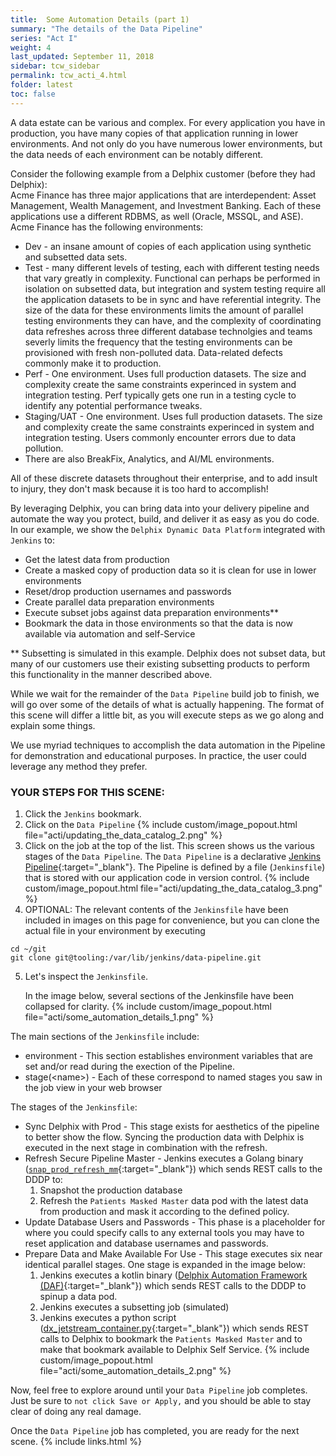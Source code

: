 ```yaml
---
title:  Some Automation Details (part 1)
summary: "The details of the Data Pipeline"
series: "Act I"
weight: 4
last_updated: September 11, 2018
sidebar: tcw_sidebar
permalink: tcw_acti_4.html
folder: latest
toc: false
---
```


A data estate can be various and complex. For every application you have in production, you have many copies of that application running in lower environments.
And not only do you have numerous lower environments, but the data needs of each environment can be notably different.

Consider the following example from a Delphix customer (before they had Delphix):  
Acme Finance has three major applications that are interdependent: Asset Management, Wealth Management, and Investment Banking. Each of these applications use a different RDBMS, as well (Oracle, MSSQL, and ASE).  
Acme Finance has the following environments:
* Dev - an insane amount of copies of each application using synthetic and subsetted data sets.
* Test - many different levels of testing, each with different testing needs that vary greatly in complexity. Functional can perhaps be performed in isolation on subsetted data,
but integration and system testing require all the application datasets to be in sync and have referential integrity.
The size of the data for these environments limits the amount of parallel testing environments they can have, 
and the complexity of coordinating data refreshes across three different database technolgies and teams severly limits
the frequency that the testing environments can be provisioned with fresh non-polluted data. Data-related defects commonly make it to production.
* Perf - One environment. Uses full production datasets. The size and complexity create the same
constraints experinced in system and integration testing. Perf typically gets one run in a testing cycle to identify any potential performance tweaks.
* Staging/UAT - One environment. Uses full production datasets. The size and complexity create the same
constraints experinced in system and integration testing. Users commonly encounter errors due to data pollution.
* There are also BreakFix, Analytics, and AI/ML environments.

All of these discrete datasets throughout their enterprise, and to add insult to injury, they don't mask because it is too hard to accomplish!

By leveraging Delphix, you can bring data into your delivery pipeline and automate the way you protect, build, and deliver it as easy as you do code. 
In our example, we show the `Delphix Dynamic Data Platform` integrated with `Jenkins` to:

* Get the latest data from production
* Create a masked copy of production data so it is clean for use in lower environments
* Reset/drop production usernames and passwords
* Create parallel data preparation environments
* Execute subset jobs against data preparation environments**
* Bookmark the data in those environments so that the data is now available via automation and self-Service

** Subsetting is simulated in this example. Delphix does not subset data,
but many of our customers use their existing subsetting products to perform this functionality in the manner described above.

While we wait for the remainder of the `Data Pipeline` build job to finish, we will go over some of the details of what is actually happening.
The format of this scene will differ a little bit, as you will execute steps as we go along and explain some things.

We use myriad techniques to accomplish the data automation in the Pipeline for demonstration and educational purposes.
In practice, the user could leverage any method they prefer. 

### YOUR STEPS FOR THIS SCENE:

1. Click the `Jenkins` bookmark. 
2. Click on the `Data Pipeline`
   {% include custom/image_popout.html file="acti/updating_the_data_catalog_2.png" %}
3. Click on the job at the top of the list.
This screen shows us the various stages of the `Data Pipeline`.
The `Data Pipeline` is a declarative [Jenkins Pipeline](https://jenkins.io/doc/book/pipeline/){:target="_blank"}.
The Pipeline is defined by a file (`Jenkinsfile`) that is stored with our application code in version control.
   {% include custom/image_popout.html file="acti/updating_the_data_catalog_3.png" %}
4. OPTIONAL: The relevant contents of the `Jenkinsfile` have been included in images on this page for convenience,
but you can clone the actual file in your environment by executing 
```
cd ~/git
git clone git@tooling:/var/lib/jenkins/data-pipeline.git
```
5. Let's inspect the `Jenkinsfile`.  
   
   In the image below, several sections of the Jenkinsfile have been collapsed for clarity.
   {% include custom/image_popout.html file="acti/some_automation_details_1.png" %}

The main sections of the `Jenkinsfile` include:

* environment - This section establishes environment variables that are set and/or read during the exection of the Pipeline.
* stage(&lt;name&gt;) - Each of these correspond to named stages you saw in the job view in your web browser 

The stages of the `Jenkinsfile`:
* Sync Delphix with Prod - This stage exists for aesthetics of the pipeline to better show the flow.
Syncing the production data with Delphix is executed in the next stage in combination with the refresh.
* Refresh Secure Pipeline Master - Jenkins executes a Golang binary ([`snap_prod_refresh_mm`](https://github.com/CloudSurgeon/snap_prod_refresh_mm){:target="_blank"}) which sends REST calls to the DDDP to:
   1. Snapshot the production database
   2. Refresh the `Patients Masked Master` data pod with the latest data from production and mask it according to the defined policy.
* Update Database Users and Passwords - This phase is a placeholder for where you could specify calls to 
any external tools you may have to reset application and database usernames and passwords.
* Prepare Data and Make Available For Use - This stage executes six near identical parallel stages.
One stage is expanded in the image below:
   1. Jenkins executes a kotlin binary ([Delphix Automation Framework (DAF)](https://github.com/delphix/automation-framework){:target="_blank"}) which sends REST calls to the DDDP to spinup a data pod.
   2. Jenkins executes a subsetting job (simulated)
   3. Jenkins executes a python script ([dx_jetstream_container.py](https://github.com/delphix/delphixpy-examples/blob/master/dx_jetstream_container.py){:target="_blank"}) which sends REST calls to Delphix to bookmark the `Patients Masked Master` and to make that bookmark available to Delphix Self Service.
  {% include custom/image_popout.html file="acti/some_automation_details_2.png" %}

Now, feel free to explore around until your `Data Pipeline` job completes.
Just be sure to `not click Save or Apply,` and you should be able to stay clear of doing any real damage.

Once the `Data Pipeline` job has completed, you are ready for the next scene.
{% include links.html %}